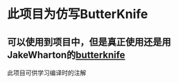 # 此项目为仿写ButterKnife

## 可以使用到项目中，但是真正使用还是用JakeWharton的[butterknife](https://github.com/JakeWharton/butterknife)

此项目可供学习编译时的注解